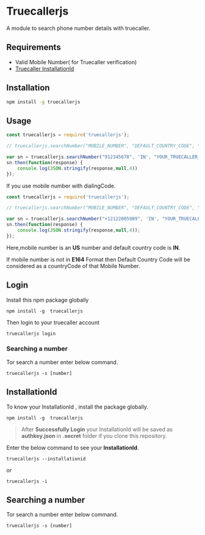 # Truecallerjs

A module to search phone number details with truecaller.

## Requirements
   * Valid Mobile Number( for Truecaller verification)
   * [Truecaller InstallationId](https://github.com/sumithemmadi/truecallerjs#installationId)

## Installation

```bash
npm install -g truecallerjs
```
## Usage

```js
const truecallerjs = require('truecallerjs');

// truecallerjs.searchNumber("MOBILE_NUMBER", "DEFAULT_COUNTRY_CODE", "YOUR_TRUECALLER_INSTALLATION_ID")

var sn = truecallerjs.searchNumber("912345678", 'IN', "YOUR_TRUECALLER_INSTALLATION_ID");
sn.then(function(response) {
    console.log(JSON.stringify(response,null,4))
});

```
If you use mobile number with dialingCode.

```js
const truecallerjs = require('truecallerjs');

// truecallerjs.searchNumber("MOBILE_NUMBER", "DEFAULT_COUNTRY_CODE", "YOUR_TRUECALLER_INSTALLATION_ID")

var sn = truecallerjs.searchNumber("+12122005989", 'IN', "YOUR_TRUECALLER_INSTALLATION_ID");
sn.then(function(response) {
    console.log(JSON.stringify(response,null,4));
});
```
Here,mobile number is an  **US**  number  and default country code is **IN**.

If mobile number is not in **E164** Format then Default Country Code will be considered as a countryCode of that Mobile Number.

## Login
Install this npm package globally
```
npm install -g  truecallerjs
```
Then  login to your truecaller account 
```
truecallerjs login
```
### Searching a number
Tor search a number enter below command.

```
truecallerjs -s [number]
```


## InstallationId
To know your InstallationId , install the package globally.

```
npm install -g  truecallerjs
```

> After  **Successfully Login** your InstallationId will be saved as **authkey.json** in **.secret** folder if you clone this repository.

Enter the below command to see your **InstallationId**.
```
truecallerjs --installationid
```
or
```
truecallerjs -i
```
## Searching a number
Tor search a number enter below command.

```
truecallerjs -s [number]
```
